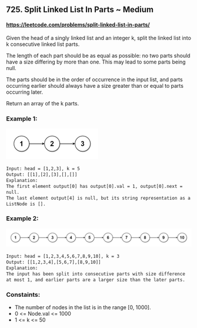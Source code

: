 ## 725. Split Linked List In Parts ~ Medium
#### https://leetcode.com/problems/split-linked-list-in-parts/

Given the head of a singly linked list and an integer k, split the linked list into k consecutive linked list parts.

The length of each part should be as equal as possible: no two parts should have a size differing by more than one. This may lead to some parts being null.

The parts should be in the order of occurrence in the input list, and parts occurring earlier should always have a size greater than or equal to parts occurring later.

Return an array of the k parts.

### Example 1:
<img src="./split1-lc.jpg" width="250"/>

```
Input: head = [1,2,3], k = 5
Output: [[1],[2],[3],[],[]]
Explanation:
The first element output[0] has output[0].val = 1, output[0].next = null.
The last element output[4] is null, but its string representation as a ListNode is [].
```

### Example 2:
<img src="./split2-lc.jpg" width="750px"/>

```
Input: head = [1,2,3,4,5,6,7,8,9,10], k = 3
Output: [[1,2,3,4],[5,6,7],[8,9,10]]
Explanation:
The input has been split into consecutive parts with size difference at most 1, and earlier parts are a larger size than the later parts.
```

### Constaints:
* The number of nodes in the list is in the range [0, 1000].
* 0 <= Node.val <= 1000
* 1 <= k <= 50
